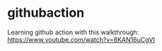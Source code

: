 # githubaction
Learning github action with this walkthrough: https://www.youtube.com/watch?v=8KAN16uCgVI
